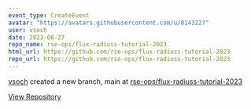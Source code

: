 ```yaml
---
event_type: CreateEvent
avatar: "https://avatars.githubusercontent.com/u/814322?"
user: vsoch
date: 2023-08-27
repo_name: rse-ops/flux-radiuss-tutorial-2023
html_url: https://github.com/rse-ops/flux-radiuss-tutorial-2023
repo_url: https://github.com/rse-ops/flux-radiuss-tutorial-2023
---
```


<a href='https://github.com/vsoch' target='_blank'>vsoch</a> created a new branch, main at <a href='https://github.com/rse-ops/flux-radiuss-tutorial-2023' target='_blank'>rse-ops/flux-radiuss-tutorial-2023</a>

<a href='https://github.com/rse-ops/flux-radiuss-tutorial-2023' target='_blank'>View Repository</a>